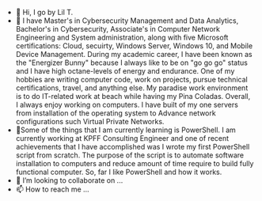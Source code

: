 - 👋 Hi, I go by Lil T.
- 👀 I have Master's in Cybersecurity Management and Data Analytics, Bachelor's in Cybersecurity, Associate's in Computer Network Engineering and System administration, along with 
five Microsoft certifications: Cloud, secuirty, Windows Server, Windows 10, and Mobile Device Management. During my academic career, I have been known as the "Energizer Bunny"
because I always like to be on "go go go" status and I have high octane-levels of energy and endurance. One of my hobbies are writing computer code, work on projects, pursue technical certifications, travel, and anything else. My paradise work environment is to do IT-related work at beach while having my Pina Coladas. Overall, I always enjoy working on computers. I have built of my one servers from installation of the operating system to Advance network configurations such Virtual Private Networks.
- 🌱Some of the things that I am currently learning is PowerShell. I am currently working at KPFF Consulting Engineer and one of recent achievements that I have accomplished was I wrote my first PowerShell script from scratch. The purpose of the script is to automate software installation to computers and reduce amount of time require to build fully functional computer. So, far I like PowerShell and how it works.
- 💞️ I’m looking to collaborate on ...
- 📫 How to reach me ...

<!---
LilTitanium/LilTitanium is a ✨ special ✨ repository because its `README.md` (this file) appears on your GitHub profile.
You can click the Preview link to take a look at your changes.
--->
